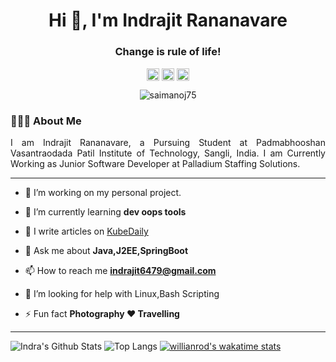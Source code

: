 <h1 align="center">Hi 👋, I'm Indrajit Rananavare</h1>
<h3 align="center">Change is rule of life!</h3>

<p align="center">
<a href="https://twitter.com/IndraRananavare" target="blank"><img align="center" src="https://cdn.jsdelivr.net/npm/simple-icons@3.0.1/icons/twitter.svg" alt="https://twitter.com/saimanoj75" height="20" width="20" /></a>
<a href="https://www.linkedin.com/in/indrajit-rananavare-391a9315a/" target="blank"><img align="center" src="https://cdn.jsdelivr.net/npm/simple-icons@3.0.1/icons/linkedin.svg" alt="https://www.linkedin.com/in/saimanoj75/" height="20" width="20" /></a>
<a href="https://www.instagram.com/indrajit6479/" target="blank"><img align="center" src="https://cdn.jsdelivr.net/npm/simple-icons@3.0.1/icons/instagram.svg" alt="saim_anoj75" height="20" width="20" /></a>
</p>

<p align="center"> <img src="https://komarev.com/ghpvc/?username=saimanoj75" alt="saimanoj75" /> </p>

### 👨🏽‍💻 About Me

<p align="justify">I am Indrajit Rananavare, a Pursuing Student at Padmabhooshan Vasantraodada Patil Institute of Technology, Sangli, India. I am Currently Working as Junior Software Developer at Palladium Staffing Solutions.</p>

------------------------------------------------------------------------------------------------------------------------------------------------------------------------------

- 🔭 I’m working on my personal project.

- 🌱 I’m currently learning **dev oops tools**

- 📝 I write articles on [KubeDaily](http://javalabs.kubedaily.com/beginner/README.html)

- 💬 Ask me about **Java,J2EE,SpringBoot**

- 📫 How to reach me **indrajit6479@gmail.com**

- 🤔 I’m looking for help with Linux,Bash Scripting

- ⚡ Fun fact **Photography ❤ Travelling**

------------------------------------------------------------------------------------------------------------------------------------------------------------------------------



![Indra's Github Stats](https://github-readme-stats.vercel.app/api?username=Indra7875&count_private=true&show_icons=true&include_all_commits=true)
![Top Langs](https://github-readme-stats.vercel.app/api/top-langs/?username=Indra7875&hide=TeX&layout=compact)
[![willianrod's wakatime stats](https://github-readme-stats.vercel.app/api/wakatime?username=Indra7875)](https://github.com/anuraghazra/github-readme-stats)




